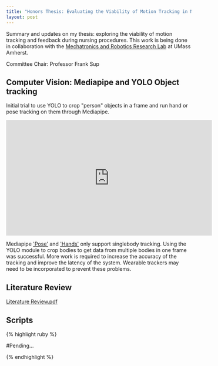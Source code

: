 ```yaml
---
title: "Honors Thesis: Evaluating the Viability of Motion Tracking in Nurse Training Applications"
layout: post
---
```


Summary and updates on my thesis: exploring the viability of motion tracking and feedback during nursing procedures. This work is being done in collaboration with the [Mechatronics and Robotics Research Lab][MRRL] at UMass Amherst. 

Committee Chair: Professor Frank Sup



## Computer Vision: Mediapipe and YOLO Object tracking

Initial trial to use YOLO to crop "person" objects in a frame and run hand or pose tracking on them through Mediapipe.

<iframe width="560" height="315" src="https://www.youtube.com/embed/ujhqqQvhGOc" title="YouTube video player" frameborder="0" allow="accelerometer; autoplay; clipboard-write; encrypted-media; gyroscope; picture-in-picture; web-share" allowfullscreen></iframe> 

Mediapipe ['Pose'][Pose] and ['Hands'][Hands] only support singlebody tracking. Using the YOLO module to crop bodies to get data from multiple bodies in one frame was successful. More work is required to increase the accuracy of the tracking and improve the latency of the system. Wearable trackers may need to be incorporated to prevent these problems.

## Literature Review

[Literature Review.pdf](https://github.com/AveryMinkin/AveryMinkin.github.io/files/10449816/Literature.Review.pdf)

## Scripts

{% highlight ruby %}

   #Pending...

{% endhighlight %}


[MRRL]: https://www.umass.edu/robotics/mrrl
[Pose]: https://google.github.io/mediapipe/solutions/pose.html#:~:text=MediaPipe%20Pose%20is%20a%20ML,ML%20Kit%20Pose%20Detection%20API. 
[Hands]: https://google.github.io/mediapipe/solutions/hands.html 
